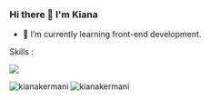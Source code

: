 ### Hi there 👋 I'm Kiana
- 🌱 I’m currently learning front-end development.

Skills :
<p align="left">
  <a href="https://skillicons.dev">
    <img src="https://skillicons.dev/icons?i=html,css,bootstrap,js,react,ts,tailwind"/>
  </a>
</p>



<p><img align="left" src="https://github-readme-stats.vercel.app/api/top-langs/?username=kianakermani&layout=pie" alt="kianakermani" /></p>
<p><img align="center" src="https://github-readme-streak-stats.herokuapp.com/?user=kianakermani&" alt="kianakermani" /></p>





